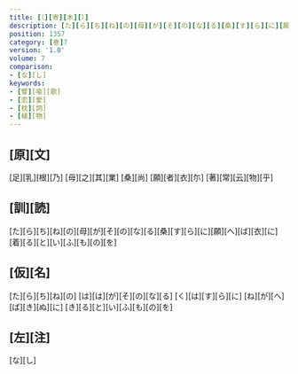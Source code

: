 ```yaml
---
title: [（][寄][木][）]
description: [た][ら][ち][ね][の][母][が][そ][の][な][る][桑][す][ら][に][願][へ][ば][衣][に][着][る][と][い][ふ][も][の][を]
position: 1357
category: [巻]7
version: '1.0'
volume: 7
comparison:
- [な][し]
keywords:
- [譬][喩][歌]
- [恋][愛]
- [枕][詞]
- [植][物]
---
```


## [原][文]

[足][乳][根][乃] [母][之][其][業] [桑][尚] [願][者][衣][尓] [著][常][云][物][乎]

## [訓][読]

[た][ら][ち][ね][の][母][が][そ][の][な][る][桑][す][ら][に][願][へ][ば][衣][に][着][る][と][い][ふ][も][の][を]

## [仮][名]

[た][ら][ち][ね][の] [は][は][が][そ][の][な][る] [く][は][す][ら][に] [ね][が][へ][ば][き][ぬ][に] [き][る][と][い][ふ][も][の][を]

## [左][注]

[な][し]
